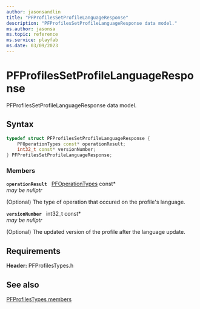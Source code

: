 ```yaml
---
author: jasonsandlin
title: "PFProfilesSetProfileLanguageResponse"
description: "PFProfilesSetProfileLanguageResponse data model."
ms.author: jasonsa
ms.topic: reference
ms.service: playfab
ms.date: 03/09/2023
---
```


# PFProfilesSetProfileLanguageResponse  

PFProfilesSetProfileLanguageResponse data model.  

## Syntax  
  
```cpp
typedef struct PFProfilesSetProfileLanguageResponse {  
    PFOperationTypes const* operationResult;  
    int32_t const* versionNumber;  
} PFProfilesSetProfileLanguageResponse;  
```
  
### Members  
  
**`operationResult`** &nbsp; [PFOperationTypes](../../pftypes/enums/pfoperationtypes.md) const*  
*may be nullptr*  
  
(Optional) The type of operation that occured on the profile's language.
  
**`versionNumber`** &nbsp; int32_t const*  
*may be nullptr*  
  
(Optional) The updated version of the profile after the language update.
  
  
## Requirements  
  
**Header:** PFProfilesTypes.h
  
## See also  
[PFProfilesTypes members](../pfprofilestypes_members.md)  

  
  

